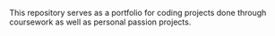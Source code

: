 This repository serves as a portfolio for coding projects done through coursework as well as personal passion projects.
